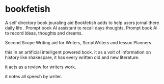 # bookfetish
 A self directory book jouraling aid
 Bookfetish adds to help users jornal there daily life . Prompt book AI assistant  to recall days thoughts, Prompt book AI to record Ideas, thoughts and dreams. 


 Second Scope
 Writing aid for Writers, ScriptWriters and lesson Planners.


  this in an artificial intelligent powered book.
  it as a volt of information on history like shakespare, it has every written 
  old and new literature.
  
  it acts as a review for writers work.

  it notes all speech by writer.
  
  
